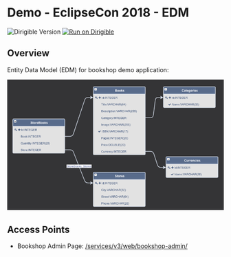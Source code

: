 # Demo - EclipseCon 2018 - EDM

![Dirigible Version](https://img.shields.io/badge/dirigible%20version-3.x-green.svg) [![Run on Dirigible](https://img.shields.io/badge/run%20on-dirigible-blue.svg)](http://dirigible.eclipse.org/services/v3/web/ide-deploy-manager/index.html?repository=https://github.com/dirigiblelabs/demo-eclipsecon2018-edm.git&uri=/services/v3/web/bookshop-admin/)

## Overview
Entity Data Model (EDM) for bookshop demo application:

![Entity Data Model](bookshop-simple/img/entity-data-model.png) 

## Access Points
- Bookshop Admin Page: [/services/v3/web/bookshop-admin/](http://localhost:8080/services/v3/web/bookshop-admin/)
